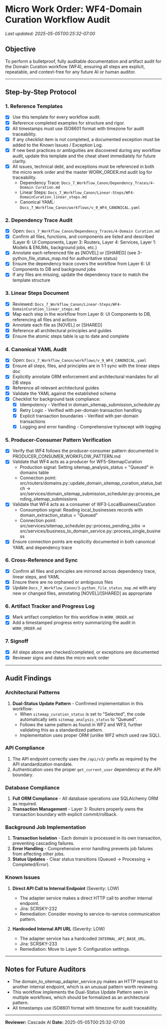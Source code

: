 # Micro Work Order: WF4-Domain Curation Workflow Audit

_Last updated: 2025-05-05T00:25:32-07:00_

## Objective

To perform a bulletproof, fully auditable documentation and artifact audit for the Domain Curation workflow (WF4), ensuring all steps are explicit, repeatable, and context-free for any future AI or human auditor.

---

## Step-by-Step Protocol

### 1. Reference Templates

- [x] Use this template for every workflow audit.
- [x] Reference completed examples for structure and rigor.
- [x] All timestamps must use ISO8601 format with timezone for audit traceability.
- [x] If any checklist item is not completed, a documented exception must be added to the Known Issues / Exception Log.
- [x] If new best practices or ambiguities are discovered during any workflow audit, update this template and the cheat sheet immediately for future clarity.
- [x] All issues, technical debt, and exceptions must be referenced in both the micro work order and the master WORK_ORDER.md audit log for traceability.
  - Dependency Trace: `Docs_7_Workflow_Canon/Dependency_Traces/4-Domain Curation.md`
  - Linear Steps: `Docs_7_Workflow_Canon/Linear-Steps/WF4-DomainCuration_linear_steps.md`
  - Canonical YAML: `Docs_7_Workflow_Canon/workflows/v_9_WF4_CANONICAL.yaml`

### 2. Dependency Trace Audit

- [x] Open: `Docs_7_Workflow_Canon/Dependency_Traces/4-Domain Curation.md`
- [x] Confirm all files, functions, and components are listed and described (Layer 6: UI Components, Layer 3: Routers, Layer 4: Services, Layer 1: Models & ENUMs, background jobs, etc.)
- [x] Annotate each referenced file as [NOVEL] or [SHARED] (see 3-python_file_status_map.md for authoritative status)
- [x] Ensure the dependency trace covers the workflow from Layer 6: UI Components to DB and background jobs
- [x] If any files are missing, update the dependency trace to match the template structure

### 3. Linear Steps Document

- [x] Reviewed: `Docs_7_Workflow_Canon/Linear-Steps/WF4-DomainCuration_linear_steps.md`
- [x] Map each step in the workflow from Layer 6: UI Components to DB, referencing all files and actions
- [x] Annotate each file as [NOVEL] or [SHARED]
- [x] Reference all architectural principles and guides
- [x] Ensure the atomic steps table is up to date and complete

### 4. Canonical YAML Audit

- [x] Open: `Docs_7_Workflow_Canon/workflows/v_9_WF4_CANONICAL.yaml`
- [x] Ensure all steps, files, and principles are in 1:1 sync with the linear steps doc
- [x] Explicitly annotate ORM enforcement and architectural mandates for all DB steps
- [x] Reference all relevant architectural guides
- [x] Validate the YAML against the established schema
- [x] Checklist for background task compliance:
  - [x] Idempotency - Verified in domain_sitemap_submission_scheduler.py
  - [x] Retry Logic - Verified with per-domain transaction handling
  - [x] Explicit transaction boundaries - Verified with per-domain transactions
  - [x] Logging and error handling - Comprehensive try/except with logging

### 5. Producer-Consumer Pattern Verification

- [x] Verify that WF4 follows the producer-consumer pattern documented in PRODUCER_CONSUMER_WORKFLOW_PATTERN.md
- [x] Validate that WF4 acts as a producer for WF5-SitemapCuration
  - Production signal: Setting sitemap_analysis_status = "Queued" in domains table
  - Connection point: src/routers/domains.py::update_domain_sitemap_curation_status_batch → src/services/domain_sitemap_submission_scheduler.py::process_pending_sitemap_submissions
- [x] Validate that WF4 acts as a consumer of WF3-LocalBusinessCuration
  - Consumption signal: Reading local_businesses records with domain_extraction_status = "Queued"
  - Connection point: src/services/sitemap_scheduler.py::process_pending_jobs → src/services/business_to_domain_service.py::process_single_business
- [x] Ensure connection points are explicitly documented in both canonical YAML and dependency trace

### 6. Cross-Reference and Sync

- [x] Confirm all files and principles are mirrored across dependency trace, linear steps, and YAML
- [x] Ensure there are no orphaned or ambiguous files
- [x] Update `Docs_7_Workflow_Canon/3-python_file_status_map.md` with any new or changed files, annotating [NOVEL]/[SHARED] as appropriate

### 6. Artifact Tracker and Progress Log

- [x] Mark artifact completion for this workflow in `WORK_ORDER.md`
- [x] Add a timestamped progress entry summarizing the audit in `WORK_ORDER.md`

### 7. Signoff

- [x] All steps above are checked/completed, or exceptions are documented
- [x] Reviewer signs and dates the micro work order

---

## Audit Findings

### Architectural Patterns

1. **Dual-Status Update Pattern** - Confirmed implementation in this workflow:
   - When `sitemap_curation_status` is set to "Selected", the code automatically sets `sitemap_analysis_status` to "Queued".
   - Follows the same pattern as found in WF2 and WF3, further validating this as a standardized pattern.
   - Implementation uses proper ORM (unlike WF2 which used raw SQL).

### API Compliance

1. The API endpoint correctly uses the `/api/v3/` prefix as required by the API standardization mandate.
2. Authentication uses the proper `get_current_user` dependency at the API boundary.

### Database Compliance

1. **Full ORM Compliance** - All database operations use SQLAlchemy ORM as required.
2. **Transaction Management** - Layer 3: Routers properly owns the transaction boundary with explicit commit/rollback.

### Background Job Implementation

1. **Transaction Isolation** - Each domain is processed in its own transaction, preventing cascading failures.
2. **Error Handling** - Comprehensive error handling prevents job failures from affecting other jobs.
3. **Status Updates** - Clear status transitions (Queued -> Processing -> Completed/Error).

### Known Issues

1. **Direct API Call to Internal Endpoint** (Severity: LOW)

   - The adapter service makes a direct HTTP call to another internal endpoint.
   - Jira: SCRSKY-232
   - Remediation: Consider moving to service-to-service communication pattern.

2. **Hardcoded Internal API URL** (Severity: LOW)
   - The adapter service has a hardcoded `INTERNAL_API_BASE_URL`.
   - Jira: SCRSKY-233
   - Remediation: Move to Layer 5: Configuration settings.

---

## Notes for Future Auditors

- The domain_to_sitemap_adapter_service.py makes an HTTP request to another internal endpoint, which is an unusual pattern worth reviewing.
- This workflow implements the Dual-Status Update Pattern seen in multiple workflows, which should be formalized as an architectural pattern.
- All timestamps use ISO8601 format with timezone for audit traceability.

---

**Reviewer:** Cascade AI
**Date:** 2025-05-05T00:25:32-07:00
